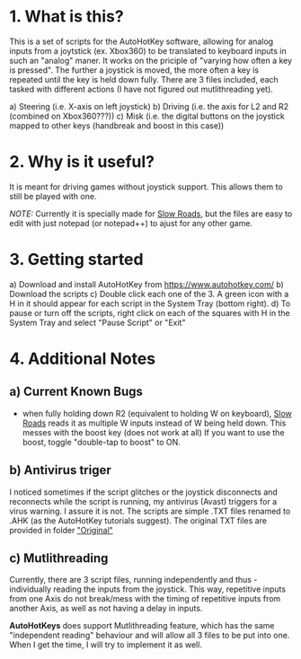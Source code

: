 # 1. What is this?
This is a set of scripts for the AutoHotKey software, allowing for analog inputs from a joytstick (ex. Xbox360) to be translated to keyboard inputs in such an "analog" maner. It works on the priciple of "varying how often a key is pressed". The further a joystick is moved, the more often a key is repeated until the key is held down fully.
There are 3 files included, each tasked with different actions (I have not figured out mutlithreading yet). 

a) Steering (i.e. X-axis on left joystick)
b) Driving (i.e. the axis for L2 and R2 (combined on Xbox360???))
c) Misk (i.e. the digital buttons on the joystick mapped to other keys (handbreak and boost in this case))


# 2. Why is it useful?
It is meant for driving games without joystick support. This allows them to still be played with one. 

*NOTE:*
Currently it is specially made for [Slow Roads](https://slowroads.io/ "Slow Roads"), but the files are easy to edit with just notepad (or notepad++) to ajust for any other game.


# 3. Getting started
a) Download and install AutoHotKey from https://www.autohotkey.com/
b) Download the scripts
c) Double click each one of the 3. A green icon with a H in it should appear for each script in the System Tray (bottom right). 
d) To pause or turn off the scripts, right click on each of the squares with H in the System Tray and select "Pause Script" or "Exit"


# 4. Additional Notes

## a) Current Known Bugs
- when fully holding down R2 (equivalent to holding W on keyboard), [Slow Roads](https://slowroads.io/) reads it as multiple W inputs instead of W being held down. This messes with the boost key (does not work at all)
If you want to use the boost, toggle "double-tap to boost" to ON. 

## b) Antivirus triger
I noticed sometimes if the script glitches or the joystick disconnects and reconnects while the script is running, my antivirus (Avast) triggers for a virus warning. I assure it is not.
The scripts are simple .TXT files renamed to .AHK (as the AutoHotKey tutorials suggest). The original TXT files are provided in folder ["Original"](Originals/)

## c) Mutlithreading
Currently, there are 3 script files, running independently and thus - individually reading the inputs from the joystick. This way, repetitive inputs from one Axis do not break/mess with the timing of repetitive inputs from another Axis, as well as not having a delay in inputs.

**AutoHotKeys** does support Mutlithreading feature, which has the same "independent reading" behaviour and will allow all 3 files to be put into one. When I get the time, I will try to implement it as well. 


